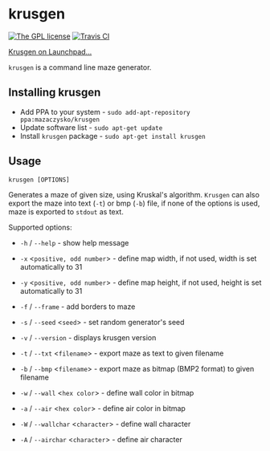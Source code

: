 # krusgen
[![The GPL license](https://img.shields.io/badge/license-GPL-blue.svg?style=flat-square)](http://opensource.org/licenses/GPL-3.0)
[![Travis CI](https://img.shields.io/travis/mazaczysko/krusgen/master.svg?style=flat-square)](https://travis-ci.org/mazaczysko/krusgen)

[Krusgen on Launchpad...](https://launchpad.net/krusgen)

`krusgen` is a command line maze generator.

## Installing krusgen

- Add PPA to your system - `sudo add-apt-repository ppa:mazaczysko/krusgen`
- Update software list - `sudo apt-get update`
- Install `krusgen` package - `sudo apt-get install krusgen`

## Usage
`krusgen [OPTIONS]`


Generates a maze of given size, using Kruskal's algorithm.
`Krusgen` can also export the maze into text (`-t`)  or bmp (`-b`) file, if none of the options is used, maze is exported to `stdout` as text.

Supported options:

- `-h` / `--help` - show help message

- `-x` <`positive, odd number`> - define map width, if not used, width is set automatically to 31

- `-y` <`positive, odd number`> - define map height, if not used, height is set automatically to 31

- `-f` / `--frame` - add borders to maze

- `-s` / `--seed` <`seed`> - set random generator's seed

- `-v` / `--version` - displays krusgen version

- `-t` / `--txt` <`filename`> - export maze as text to given filename

- `-b` / `--bmp` <`filename`> - export maze as bitmap (BMP2 format) to given filename

- `-w` / `--wall` <`hex color`> - define wall color in bitmap

- `-a` / `--air` <`hex color`> - define air color in bitmap

- `-W` / `--wallchar` <`character`> - define wall character

- `-A` / `--airchar` <`character`> - define air character
